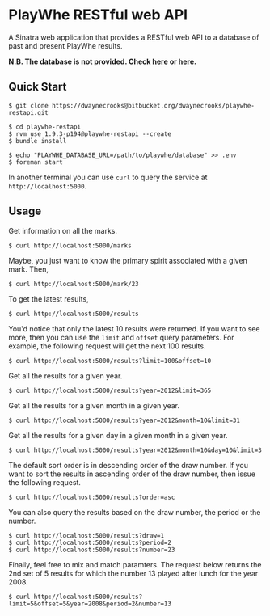 # PlayWhe RESTful web API

A Sinatra web application that provides a RESTful web API to a database of past and present PlayWhe results.

**N.B. The database is not provided. Check [here](https://github.com/dwayne/playwhe) or [here](https://bitbucket.org/dwaynecrooks/playwhe).**

## Quick Start

    $ git clone https://dwaynecrooks@bitbucket.org/dwaynecrooks/playwhe-restapi.git

    $ cd playwhe-restapi
    $ rvm use 1.9.3-p194@playwhe-restapi --create
    $ bundle install

    $ echo "PLAYWHE_DATABASE_URL=/path/to/playwhe/database" >> .env
    $ foreman start

In another terminal you can use `curl` to query the service at `http://localhost:5000`.

## Usage

Get information on all the marks.

    $ curl http://localhost:5000/marks

Maybe, you just want to know the primary spirit associated with a given mark. Then,

    $ curl http://localhost:5000/mark/23

To get the latest results,

    $ curl http://localhost:5000/results

You'd notice that only the latest 10 results were returned. If you want to see more, then you can use the `limit` and `offset` query parameters. For example, the following request will get the next 100 results.

    $ curl http://localhost:5000/results?limit=100&offset=10

Get all the results for a given year.

    $ curl http://localhost:5000/results?year=2012&limit=365

Get all the results for a given month in a given year.

    $ curl http://localhost:5000/results?year=2012&month=10&limit=31

Get all the results for a given day in a given month in a given year.

    $ curl http://localhost:5000/results?year=2012&month=10&day=10&limit=3

The default sort order is in descending order of the draw number. If you want to sort the results in ascending order of the draw number, then issue the following request.

    $ curl http://localhost:5000/results?order=asc

You can also query the results based on the draw number, the period or the number.

    $ curl http://localhost:5000/results?draw=1
    $ curl http://localhost:5000/results?period=2
    $ curl http://localhost:5000/results?number=23

Finally, feel free to mix and match paramters. The request below returns the 2nd set of 5 results for which the number 13 played after lunch for the year 2008.

    $ curl http://localhost:5000/results?limit=5&offset=5&year=2008&period=2&number=13

